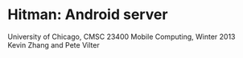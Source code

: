 # Hitman: Android server
University of Chicago, CMSC 23400 Mobile Computing, Winter 2013  
Kevin Zhang and Pete Vilter

